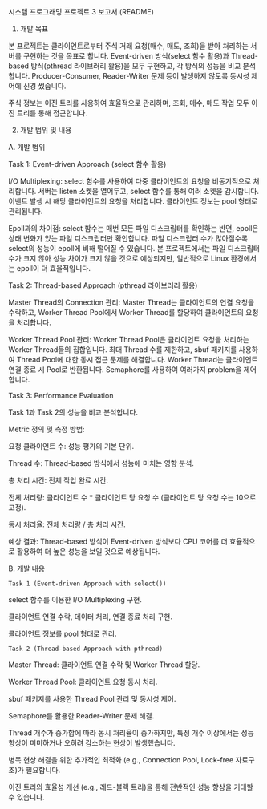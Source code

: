 시스템 프로그래밍 프로젝트 3 보고서 (README)
1. 개발 목표

본 프로젝트는 클라이언트로부터 주식 거래 요청(매수, 매도, 조회)을 받아 처리하는 서버를 구현하는 것을 목표로 합니다. Event-driven 방식(select 함수 활용)과 Thread-based 방식(pthread 라이브러리 활용)을 모두 구현하고, 각 방식의 성능을 비교 분석합니다. Producer-Consumer, Reader-Writer 문제 등이 발생하지 않도록 동시성 제어에 신경 썼습니다.

주식 정보는 이진 트리를 사용하여 효율적으로 관리하며, 조회, 매수, 매도 작업 모두 이진 트리를 통해 접근합니다.

2. 개발 범위 및 내용

A. 개발 범위

Task 1: Event-driven Approach (select 함수 활용)

I/O Multiplexing: select 함수를 사용하여 다중 클라이언트의 요청을 비동기적으로 처리합니다. 서버는 listen 소켓을 열어두고, select 함수를 통해 여러 소켓을 감시합니다. 이벤트 발생 시 해당 클라이언트의 요청을 처리합니다. 클라이언트 정보는 pool 형태로 관리됩니다.

Epoll과의 차이점: select 함수는 매번 모든 파일 디스크립터를 확인하는 반면, epoll은 상태 변화가 있는 파일 디스크립터만 확인합니다. 파일 디스크립터 수가 많아질수록 select의 성능이 epoll에 비해 떨어질 수 있습니다. 본 프로젝트에서는 파일 디스크립터 수가 크지 않아 성능 차이가 크지 않을 것으로 예상되지만, 일반적으로 Linux 환경에서는 epoll이 더 효율적입니다.

Task 2: Thread-based Approach (pthread 라이브러리 활용)

Master Thread의 Connection 관리: Master Thread는 클라이언트의 연결 요청을 수락하고, Worker Thread Pool에서 Worker Thread를 할당하여 클라이언트의 요청을 처리합니다.

Worker Thread Pool 관리: Worker Thread Pool은 클라이언트 요청을 처리하는 Worker Thread들의 집합입니다. 최대 Thread 수를 제한하고, sbuf 패키지를 사용하여 Thread Pool에 대한 동시 접근 문제를 해결합니다. Worker Thread는 클라이언트 연결 종료 시 Pool로 반환됩니다. Semaphore를 사용하여 여러가지 problem을 제어합니다.

Task 3: Performance Evaluation

Task 1과 Task 2의 성능을 비교 분석합니다.

Metric 정의 및 측정 방법:

요청 클라이언트 수: 성능 평가의 기본 단위.

Thread 수: Thread-based 방식에서 성능에 미치는 영향 분석.

총 처리 시간: 전체 작업 완료 시간.

전체 처리량: 클라이언트 수 * 클라이언트 당 요청 수 (클라이언트 당 요청 수는 10으로 고정).

동시 처리율: 전체 처리량 / 총 처리 시간.

예상 결과: Thread-based 방식이 Event-driven 방식보다 CPU 코어를 더 효율적으로 활용하여 더 높은 성능을 보일 것으로 예상됩니다.

B. 개발 내용

    Task 1 (Event-driven Approach with select())

select 함수를 이용한 I/O Multiplexing 구현.

클라이언트 연결 수락, 데이터 처리, 연결 종료 처리 구현.

클라이언트 정보를 pool 형태로 관리.

    Task 2 (Thread-based Approach with pthread)  

Master Thread: 클라이언트 연결 수락 및 Worker Thread 할당.

Worker Thread Pool: 클라이언트 요청 동시 처리.

sbuf 패키지를 사용한 Thread Pool 관리 및 동시성 제어.

Semaphore를 활용한 Reader-Writer 문제 해결.


Thread 개수가 증가함에 따라 동시 처리율이 증가하지만, 특정 개수 이상에서는 성능 향상이 미미하거나 오히려 감소하는 현상이 발생했습니다.

병목 현상 해결을 위한 추가적인 최적화 (e.g., Connection Pool, Lock-free 자료구조)가 필요합니다.

이진 트리의 효율성 개선 (e.g., 레드-블랙 트리)을 통해 전반적인 성능 향상을 기대할 수 있습니다.
